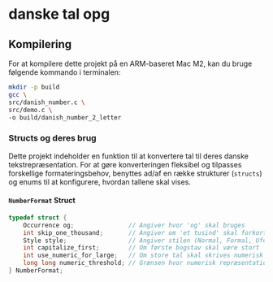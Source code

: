 # danske tal opg 

## Kompilering

For at kompilere dette projekt på en ARM-baseret Mac M2, kan du bruge følgende kommando i terminalen:

```bash
mkdir -p build
gcc \
src/danish_number.c \
src/demo.c \
-o build/danish_number_2_letter
```
### Structs og deres brug

Dette projekt indeholder en funktion til at konvertere tal til deres danske tekstrepræsentation. For at gøre konverteringen fleksibel og tilpasses forskellige formateringsbehov, benyttes ad/af en række strukturer (`structs`) og enums til at konfigurere, hvordan tallene skal vises.

#### `NumberFormat` Struct

```c
typedef struct {
    Occurrence og;               // Angiver hvor 'og' skal bruges
    int skip_one_thousand;       // Angiver om 'et tusind' skal forkortes til 'tusind'
    Style style;                 // Angiver stilen (Normal, Formal, Uformel)
    int capitalize_first;        // Om første bogstav skal være stort
    int use_numeric_for_large;   // Om store tal skal skrives numerisk
    long long numeric_threshold; // Grænsen hvor numerisk repræsentation skal bruges
} NumberFormat;

```
